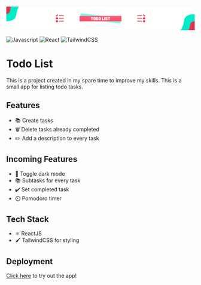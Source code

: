 
![Todo List Banner](todo-list-banner.png)

![Javascript](https://img.shields.io/badge/JavaScript-F7DF1E.svg?style=for-the-badge&logo=JavaScript&logoColor=black)
![React](https://img.shields.io/badge/React-61DAFB.svg?style=for-the-badge&logo=React&logoColor=black)
![TailwindCSS](https://img.shields.io/badge/Tailwind%20CSS-06B6D4.svg?style=for-the-badge&logo=Tailwind-CSS&logoColor=white)
# Todo List

This is a project created in my spare time to improve my skills. This is a small app for listing todo tasks. 
## Features

- 📚 Create tasks
- 🗑️ Delete tasks already completed
- ✏️ Add a description to every task

## Incoming Features

- 🌚 Toggle dark mode
- 📚 Subtasks for every task
- ✔️ Set completed task
- ⏲️ Pomodoro timer
## Tech Stack

- ⚛️ ReactJS
- 🖌️ TailwindCSS for styling



## Deployment

[Click here](https://bryanmartz972.github.io/todo-list/) to try out the app!

